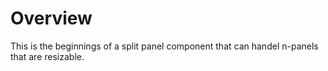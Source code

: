 # Overview

This is the beginnings of a split panel component that can handel n-panels that are resizable.